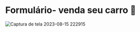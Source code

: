 # Formulário- venda seu carro 🚗




![Captura de tela 2023-08-15 222915](https://github.com/GabrielaGouveia/SegundoProjeto_Udemy_Frontend/assets/111470667/e42e1259-fbf8-42f7-a8da-d047e2e34a7a)
